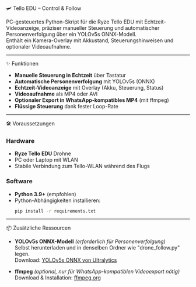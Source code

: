 🛩️ Tello EDU – Control & Follow

PC-gesteuertes Python-Skript für die Ryze Tello EDU mit Echtzeit-Videoanzeige, präziser manueller Steuerung und automatischer Personenverfolgung über ein YOLOv5s ONNX-Modell.  
Enthält ein Kamera-Overlay mit Akkustand, Steuerungshinweisen und optionaler Videoaufnahme.

---

✨ Funktionen
- **Manuelle Steuerung in Echtzeit** über Tastatur  
- **Automatische Personenverfolgung** mit YOLOv5s (ONNX)  
- **Echtzeit-Videoanzeige** mit Overlay (Akku, Steuerung, Status)  
- **Videoaufnahme** als MP4 oder AVI  
- **Optionaler Export in WhatsApp-kompatibles MP4** (mit ffmpeg)  
- **Flüssige Steuerung** dank fester Loop-Rate  

---

🛠️ Voraussetzungen

### Hardware
- **Ryze Tello EDU** Drohne  
- PC oder Laptop mit WLAN  
- Stabile Verbindung zum Tello-WLAN während des Flugs

### Software
- **Python 3.9+** (empfohlen)  
- Python-Abhängigkeiten installieren:
  ```bash
  pip install -r requirements.txt

---

📦 Zusätzliche Ressourcen

- **YOLOv5s ONNX-Modell** *(erforderlich für Personenverfolgung)*  
  Selbst herunterladen und in denselben Ordner wie "drone_follow.py" legen.  
  Download: [YOLOv5s ONNX von Ultralytics](https://github.com/ultralytics/yolov5/releases)

- **ffmpeg** *(optional, nur für WhatsApp-kompatiblen Videoexport nötig)*  
  Download & Installation: [ffmpeg.org](https://ffmpeg.org/download.html)

